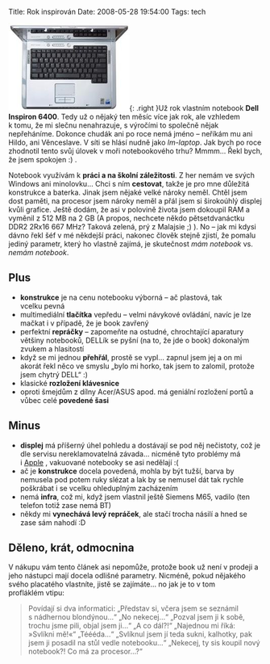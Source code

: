 Title: Rok inspirován
Date: 2008-05-28 19:54:00
Tags: tech

![obrázek](images/62.jpg){: .right }Už rok vlastním notebook **Dell Inspiron 6400**. Tedy už o nějaký ten měsíc více jak rok, ale vzhledem k tomu, že mi slečnu nenahrazuje, s výročími to společně nějak nepřeháníme. Dokonce chudák ani po roce nemá jméno – neříkám mu ani Hildo, ani Věnceslave. V síti se hlásí nudně jako *lm-laptop*. Jak bych po roce zhodnotil tento svůj úlovek v moři notebookového trhu? Mmmm… Řekl bych, že jsem spokojen :) .

Notebook využívám k **práci a na školní záležitosti**. Z her nemám ve svých Windows ani minolovku… Chci s ním **cestovat**, takže je pro mne důležitá konstrukce a baterka. Jinak jsem nějaké velké nároky neměl. Chtěl jsem dost paměti, na procesor jsem nároky neměl a přál jsem si širokoúhlý displej kvůli grafice. Ještě dodám, že asi v polovině života jsem dokoupil RAM a vyměnil z 512 MB na 2 GB (A propos, nechcete někdo pětsetdvanáctku DDR2 2Rx16 667 MHz? Taková zelená, prý z Malajsie ;) ). No – jak mi kdysi dávno řekl šéf v mé někdejší práci, nakonec člověk stejně zjistí, že pomalu jediný parametr, který ho vlastně zajímá, je skutečnost *mám notebook* vs. *nemám notebook*.

## Plus

-   **konstrukce** je na cenu notebooku výborná – ač plastová, tak vcelku pevná
-   multimediální **tlačítka** vepředu – velmi návykové ovládání, navíc je lze mačkat i v případě, že je book zavřený
-   perfektní **repráčky** – zapomeňte na ostudné, chrochtající aparatury většiny notebooků, DELLík se pyšní (na to, že jde o book) dokonalým zvukem a hlasitostí
-   když se mi jednou **přehřál**, prostě se vypl… zapnul jsem jej a on mi akorát řekl něco ve smyslu „bylo mi horko, tak jsem to zalomil, protože jsem chytrý DELL“ :)
-   klasické **rozložení klávesnice**
-   oproti šmejdům z dílny Acer/ASUS apod. má geniální rozložení portů a vůbec celé **povedené šasi**

## Minus

-   **displej** má příšerný úhel pohledu a dostávají se pod něj nečistoty, což je dle servisu nereklamovatelná závada… nicméně tyto problémy má i [Apple](http://pixy.cz/pixynergia/2008/faraon-a-lcd/) , vakuované notebooky se asi nedělají :(
-   ač je **konstrukce** docela povedená, mohla by být tužší, barva by nemusela pod potem ruky slézat a lak by se nemusel dát tak rychle poškrábat i se vcelku ohleduplným zacházením
-   nemá **infra**, což mi, když jsem vlastnil ještě Siemens M65, vadilo (ten telefon totiž zase nemá BT)
-   někdy mi **vynechává levý repráček**, ale stačí trocha násilí a hned se zase sám nahodí :D

## Děleno, krát, odmocnina

V nákupu vám tento článek asi nepomůže, protože book už není v prodeji a jeho nástupci mají docela odlišné parametry. Nicméně, pokud nějakého svého placatého vlastníte, jistě se zajímáte… no jak je to v tom profláklém vtipu:

> Povídají si dva informatici: „Představ si, včera jsem se seznámil s nádhernou blondýnou…“ „No nekecej…“ „Pozval jsem ji k sobě, trochu jsme pili, objal jsem ji…“ „A co dál?!“ „Najednou mi říká: »Svlíkni mě!«“ „Téééda…“ „Svlíknul jsem jí teda sukni, kalhotky, pak jsem ji posadil na stůl vedle notebooku…“ „Nekecej, ty sis koupil nový notebook?! Co má za procesor…?“